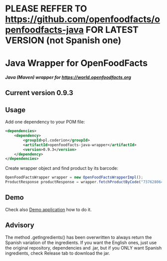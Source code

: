 # PLEASE REFFER TO https://github.com/openfoodfacts/openfoodfacts-java FOR LATEST VERSION (not Spanish one)

# Java Wrapper for OpenFoodFacts

##### Java (Maven) wrapper for https://world.openfoodfacts.org

## Current version 0.9.3

## Usage

Add one dependency to your POM file:

```xml
<dependencies>
    <dependency>
        <groupId>pl.coderion</groupId>
        <artifactId>openfoodfacts-java-wrapper</artifactId>
        <version>0.9.3</version>
    </dependency>
</dependencies>
```

Create wrapper object and find product by its barcode:

```javascript
OpenFoodFactsWrapper wrapper = new OpenFoodFactsWrapperImpl();
ProductResponse productResponse = wrapper.fetchProductByCode("737628064502");
```

## Demo
Check also [Demo application](https://github.com/openfoodfacts/openfoodfacts-java-demo) how to do it.

## Advisory
The method .getIngredients() has been overwritten to always return the Spanish variation of the ingredients. If you want the English ones, just use the original repository, dependencies and .jar, but if you ONLY want Spanish ingredients, check Release tab to download the jar.
